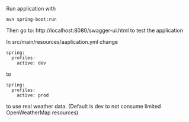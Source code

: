 Run application with

```
mvn spring-boot:run
```

Then go to: http://localhost:8080/swagger-ui.html to test the application




In src/main/resources/aaplication.yml change
```
spring:
  profiles:  
    active: dev
```

to
```
spring:
  profiles:  
    active: prod
```

to use real weather data. (Default is dev to not consume limited OpenWeatherMap resources)
